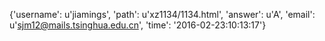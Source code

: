 {'username': u'jiamings', 'path': u'xz1134/1134.html', 'answer': u'A', 'email': u'sjm12@mails.tsinghua.edu.cn', 'time': '2016-02-23:10:13:17'}